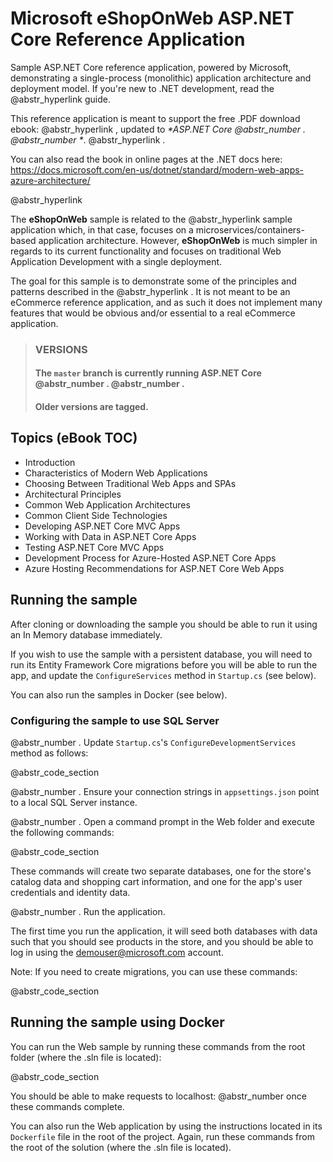 # Microsoft eShopOnWeb ASP.NET Core Reference Application

Sample ASP.NET Core reference application, powered by Microsoft, demonstrating a single-process (monolithic) application architecture and deployment model. If you're new to .NET development, read the @abstr_hyperlink guide.

This reference application is meant to support the free .PDF download ebook: @abstr_hyperlink , updated to _*ASP.NET Core @abstr_number . @abstr_number *_. @abstr_hyperlink .

You can also read the book in online pages at the .NET docs here: https://docs.microsoft.com/en-us/dotnet/standard/modern-web-apps-azure-architecture/

@abstr_hyperlink 

The **eShopOnWeb** sample is related to the @abstr_hyperlink sample application which, in that case, focuses on a microservices/containers-based application architecture. However, **eShopOnWeb** is much simpler in regards to its current functionality and focuses on traditional Web Application Development with a single deployment.

The goal for this sample is to demonstrate some of the principles and patterns described in the @abstr_hyperlink . It is not meant to be an eCommerce reference application, and as such it does not implement many features that would be obvious and/or essential to a real eCommerce application.

> ### VERSIONS
> 
> #### The `master` branch is currently running ASP.NET Core @abstr_number . @abstr_number .
> 
> #### Older versions are tagged.

## Topics (eBook TOC)

  * Introduction
  * Characteristics of Modern Web Applications
  * Choosing Between Traditional Web Apps and SPAs
  * Architectural Principles
  * Common Web Application Architectures
  * Common Client Side Technologies
  * Developing ASP.NET Core MVC Apps
  * Working with Data in ASP.NET Core Apps
  * Testing ASP.NET Core MVC Apps
  * Development Process for Azure-Hosted ASP.NET Core Apps
  * Azure Hosting Recommendations for ASP.NET Core Web Apps



## Running the sample

After cloning or downloading the sample you should be able to run it using an In Memory database immediately.

If you wish to use the sample with a persistent database, you will need to run its Entity Framework Core migrations before you will be able to run the app, and update the `ConfigureServices` method in `Startup.cs` (see below).

You can also run the samples in Docker (see below).

### Configuring the sample to use SQL Server

@abstr_number . Update `Startup.cs`'s `ConfigureDevelopmentServices` method as follows:

@abstr_code_section 

@abstr_number . Ensure your connection strings in `appsettings.json` point to a local SQL Server instance.

@abstr_number . Open a command prompt in the Web folder and execute the following commands:

@abstr_code_section 

These commands will create two separate databases, one for the store's catalog data and shopping cart information, and one for the app's user credentials and identity data.

@abstr_number . Run the application.

The first time you run the application, it will seed both databases with data such that you should see products in the store, and you should be able to log in using the demouser@microsoft.com account.

Note: If you need to create migrations, you can use these commands:

@abstr_code_section 

## Running the sample using Docker

You can run the Web sample by running these commands from the root folder (where the .sln file is located):

@abstr_code_section 

You should be able to make requests to localhost: @abstr_number once these commands complete.

You can also run the Web application by using the instructions located in its `Dockerfile` file in the root of the project. Again, run these commands from the root of the solution (where the .sln file is located).
